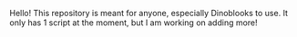 Hello! This repository is meant for anyone, especially Dinoblooks to use. It only has 1 script at the moment, but I am working on adding more!
